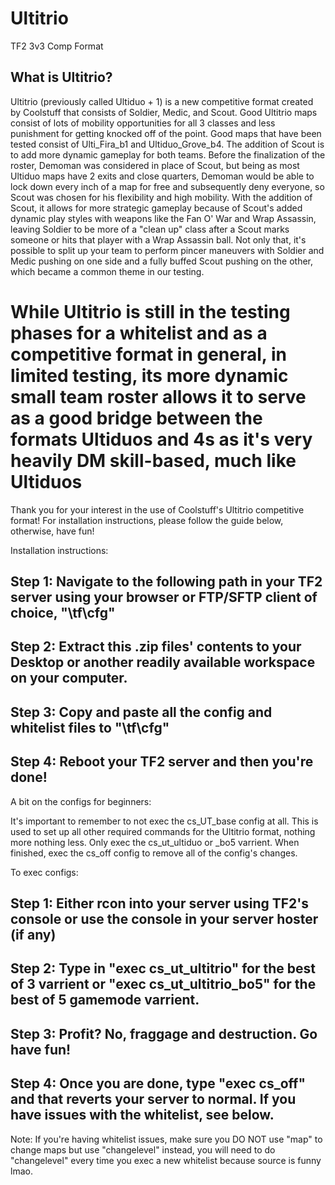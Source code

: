 # Ultitrio
TF2 3v3 Comp Format

What is Ultitrio?
---
Ultitrio (previously called Ultiduo + 1) is a new competitive format created by Coolstuff that consists of Soldier, Medic, and Scout. Good Ultitrio maps consist of lots of mobility opportunities for all 3 classes and less punishment for getting knocked off of the point. Good maps that have been tested consist of Ulti_Fira_b1 and Ultiduo_Grove_b4. The addition of Scout is to add more dynamic gameplay for both teams. Before the finalization of the roster, Demoman was considered in place of Scout, but being as most Ultiduo maps have 2 exits and close quarters, Demoman would be able to lock down every inch of a map for free and subsequently deny everyone, so Scout was chosen for his flexibility and high mobility. With the addition of Scout, it allows for more strategic gameplay because of Scout's added dynamic play styles with weapons like the Fan O' War and Wrap Assassin, leaving Soldier to be more of a "clean up" class after a Scout marks someone or hits that player with a Wrap Assassin ball. Not only that, it's possible to split up your team to perform pincer maneuvers with Soldier and Medic pushing on one side and a fully buffed Scout pushing on the other, which became a common theme in our testing.

While Ultitrio is still in the testing phases for a whitelist and as a competitive format in general, in limited testing, its more dynamic small team roster allows it to serve as a good bridge between the formats Ultiduos and 4s as it's very heavily DM skill-based, much like Ultiduos 
======================================================================
Thank you for your interest in the use of Coolstuff's Ultitrio competitive format!
For installation instructions, please follow the guide below, otherwise, have fun!

Installation instructions:

Step 1: Navigate to the following path in your TF2 server using your browser or FTP/SFTP client of choice, "\tf\cfg"
---
Step 2: Extract this .zip files' contents to your Desktop or another readily available workspace on your computer.
---
Step 3: Copy and paste all the config and whitelist files to "\tf\cfg"
---
Step 4: Reboot your TF2 server and then you're done!
---
A bit on the configs for beginners:

It's important to remember to not exec the cs_UT_base config at all. This is used to set up all other required commands for the Ultitrio format, nothing more nothing less. Only exec the cs_ut_ultiduo or _bo5 varrient. When finished, exec the cs_off config to remove all of the config's changes.

To exec configs:

Step 1: Either rcon into your server using TF2's console or use the console in your server hoster (if any)
---
Step 2: Type in "exec cs_ut_ultitrio" for the best of 3 varrient or "exec cs_ut_ultitrio_bo5" for the best of 5 gamemode varrient.
---
Step 3: Profit? No, fraggage and destruction. Go have fun!
---
Step 4: Once you are done, type "exec cs_off" and that reverts your server to normal. If you have issues with the whitelist, see below.
---
Note: If you're having whitelist issues, make sure you DO NOT use "map" to change maps but use "changelevel" instead, you will need to do "changelevel" every time you exec a new whitelist because source is funny lmao.
